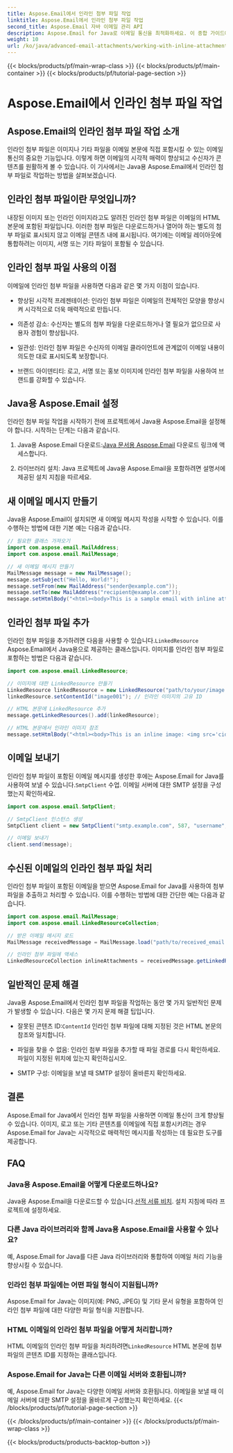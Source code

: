 ```yaml
---
title: Aspose.Email에서 인라인 첨부 파일 작업
linktitle: Aspose.Email에서 인라인 첨부 파일 작업
second_title: Aspose.Email 자바 이메일 관리 API
description: Aspose.Email for Java로 이메일 통신을 최적화하세요. 이 종합 가이드에서 인라인 첨부 파일 작업 방법을 알아보세요.
weight: 10
url: /ko/java/advanced-email-attachments/working-with-inline-attachments/
---
```


{{< blocks/products/pf/main-wrap-class >}}
{{< blocks/products/pf/main-container >}}
{{< blocks/products/pf/tutorial-page-section >}}

# Aspose.Email에서 인라인 첨부 파일 작업


## Aspose.Email의 인라인 첨부 파일 작업 소개

인라인 첨부 파일은 이미지나 기타 파일을 이메일 본문에 직접 포함시킬 수 있는 이메일 통신의 중요한 기능입니다. 이렇게 하면 이메일의 시각적 매력이 향상되고 수신자가 콘텐츠를 원활하게 볼 수 있습니다. 이 기사에서는 Java용 Aspose.Email에서 인라인 첨부 파일로 작업하는 방법을 살펴보겠습니다.

## 인라인 첨부 파일이란 무엇입니까?

내장된 이미지 또는 인라인 이미지라고도 알려진 인라인 첨부 파일은 이메일의 HTML 본문에 포함된 파일입니다. 이러한 첨부 파일은 다운로드하거나 열어야 하는 별도의 첨부 파일로 표시되지 않고 이메일 콘텐츠 내에 표시됩니다. 여기에는 이메일 레이아웃에 통합하려는 이미지, 서명 또는 기타 파일이 포함될 수 있습니다.

## 인라인 첨부 파일 사용의 이점

이메일에 인라인 첨부 파일을 사용하면 다음과 같은 몇 가지 이점이 있습니다.

- 향상된 시각적 프레젠테이션: 인라인 첨부 파일은 이메일의 전체적인 모양을 향상시켜 시각적으로 더욱 매력적으로 만듭니다.

- 의존성 감소: 수신자는 별도의 첨부 파일을 다운로드하거나 열 필요가 없으므로 사용자 경험이 향상됩니다.

- 일관성: 인라인 첨부 파일은 수신자의 이메일 클라이언트에 관계없이 이메일 내용이 의도한 대로 표시되도록 보장합니다.

- 브랜드 아이덴티티: 로고, 서명 또는 홍보 이미지에 인라인 첨부 파일을 사용하여 브랜드를 강화할 수 있습니다.

## Java용 Aspose.Email 설정

인라인 첨부 파일 작업을 시작하기 전에 프로젝트에서 Java용 Aspose.Email을 설정해야 합니다. 시작하는 단계는 다음과 같습니다.

1.  Java용 Aspose.Email 다운로드:[Java 문서용 Aspose.Email](https://reference.aspose.com/email/java/) 다운로드 링크에 액세스합니다.

2. 라이브러리 설치: Java 프로젝트에 Java용 Aspose.Email을 포함하려면 설명서에 제공된 설치 지침을 따르세요.

## 새 이메일 메시지 만들기

Java용 Aspose.Email이 설치되면 새 이메일 메시지 작성을 시작할 수 있습니다. 이를 수행하는 방법에 대한 기본 예는 다음과 같습니다.

```java
// 필요한 클래스 가져오기
import com.aspose.email.MailAddress;
import com.aspose.email.MailMessage;

// 새 이메일 메시지 만들기
MailMessage message = new MailMessage();
message.setSubject("Hello, World!");
message.setFrom(new MailAddress("sender@example.com"));
message.setTo(new MailAddress("recipient@example.com"));
message.setHtmlBody("<html><body>This is a sample email with inline attachments.</body></html>");
```

## 인라인 첨부 파일 추가

 인라인 첨부 파일을 추가하려면 다음을 사용할 수 있습니다.`LinkedResource` Aspose.Email에서 Java용으로 제공하는 클래스입니다. 이미지를 인라인 첨부 파일로 포함하는 방법은 다음과 같습니다.

```java
import com.aspose.email.LinkedResource;

// 이미지에 대한 LinkedResource 만들기
LinkedResource linkedResource = new LinkedResource("path/to/your/image.png");
linkedResource.setContentId("image001"); // 인라인 이미지의 고유 ID

// HTML 본문에 LinkedResource 추가
message.getLinkedResources().add(linkedResource);

// HTML 본문에서 인라인 이미지 참조
message.setHtmlBody("<html><body>This is an inline image: <img src='cid:image001'></body></html>");
```

## 이메일 보내기

인라인 첨부 파일이 포함된 이메일 메시지를 생성한 후에는 Aspose.Email for Java를 사용하여 보낼 수 있습니다.`SmtpClient` 수업. 이메일 서버에 대한 SMTP 설정을 구성했는지 확인하세요.

```java
import com.aspose.email.SmtpClient;

// SmtpClient 인스턴스 생성
SmtpClient client = new SmtpClient("smtp.example.com", 587, "username", "password");

// 이메일 보내기
client.send(message);
```

## 수신된 이메일의 인라인 첨부 파일 처리

인라인 첨부 파일이 포함된 이메일을 받으면 Aspose.Email for Java를 사용하여 첨부 파일을 추출하고 처리할 수 있습니다. 이를 수행하는 방법에 대한 간단한 예는 다음과 같습니다.

```java
import com.aspose.email.MailMessage;
import com.aspose.email.LinkedResourceCollection;

// 받은 이메일 메시지 로드
MailMessage receivedMessage = MailMessage.load("path/to/received_email.eml");

// 인라인 첨부 파일에 액세스
LinkedResourceCollection inlineAttachments = receivedMessage.getLinkedResources();
```

## 일반적인 문제 해결

Java용 Aspose.Email에서 인라인 첨부 파일을 작업하는 동안 몇 가지 일반적인 문제가 발생할 수 있습니다. 다음은 몇 가지 문제 해결 팁입니다.

-  잘못된 콘텐츠 ID:`ContentId` 인라인 첨부 파일에 대해 지정된 것은 HTML 본문의 참조와 일치합니다.

- 파일을 찾을 수 없음: 인라인 첨부 파일을 추가할 때 파일 경로를 다시 확인하세요. 파일이 지정된 위치에 있는지 확인하십시오.

- SMTP 구성: 이메일을 보낼 때 SMTP 설정이 올바른지 확인하세요.

## 결론

Aspose.Email for Java에서 인라인 첨부 파일을 사용하면 이메일 통신이 크게 향상될 수 있습니다. 이미지, 로고 또는 기타 콘텐츠를 이메일에 직접 포함시키려는 경우 Aspose.Email for Java는 시각적으로 매력적인 메시지를 작성하는 데 필요한 도구를 제공합니다.

## FAQ

### Java용 Aspose.Email을 어떻게 다운로드하나요?

 Java용 Aspose.Email을 다운로드할 수 있습니다.[선적 서류 비치](https://reference.aspose.com/email/java/). 설치 지침에 따라 프로젝트에 설정하세요.

### 다른 Java 라이브러리와 함께 Java용 Aspose.Email을 사용할 수 있나요?

예, Aspose.Email for Java를 다른 Java 라이브러리와 통합하여 이메일 처리 기능을 향상시킬 수 있습니다.

### 인라인 첨부 파일에는 어떤 파일 형식이 지원됩니까?

Aspose.Email for Java는 이미지(예: PNG, JPEG) 및 기타 문서 유형을 포함하여 인라인 첨부 파일에 대한 다양한 파일 형식을 지원합니다.

### HTML 이메일의 인라인 첨부 파일을 어떻게 처리합니까?

HTML 이메일의 인라인 첨부 파일을 처리하려면`LinkedResource` HTML 본문에 첨부 파일의 콘텐츠 ID를 지정하는 클래스입니다.

### Aspose.Email for Java는 다른 이메일 서버와 호환됩니까?

예, Aspose.Email for Java는 다양한 이메일 서버와 호환됩니다. 이메일을 보낼 때 이메일 서버에 대한 SMTP 설정을 올바르게 구성했는지 확인하세요.
{{< /blocks/products/pf/tutorial-page-section >}}

{{< /blocks/products/pf/main-container >}}
{{< /blocks/products/pf/main-wrap-class >}}

{{< blocks/products/products-backtop-button >}}
